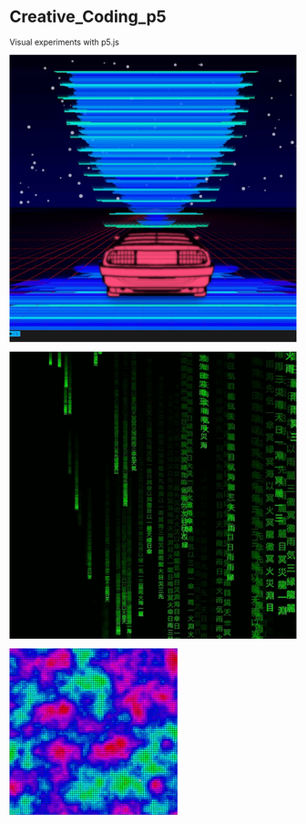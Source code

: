 # Creative_Coding_p5
Visual experiments with p5.js


![](https://github.com/atlasrule/Creative_Coding_p5/blob/master/music_visualization.gif)



![](https://github.com/atlasrule/Creative_Coding_p5/blob/master/digital_rain.gif)



![](https://github.com/atlasrule/Creative_Coding_p5/blob/master/Simple_Perlin_Turbulence.gif)

